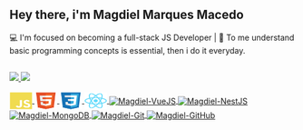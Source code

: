 ## Hey there, i'm Magdiel Marques Macedo 
💻 I'm focused on becoming a full-stack JS Developer |
📌 To me understand basic programming concepts is essential, then i do it everyday.
<br>

##
<div>
  <a href="https://github.com/magdielmarques">
  <img height="180em" src="https://github-readme-stats.vercel.app/api?username=magdielmarques&show_icons=true&theme=white&include_all_commits=true&count_private=true"/>
  <img height="180em" src="https://github-readme-stats.vercel.app/api/top-langs/?username=magdielmarques&layout=compact&langs_count=7&theme=white"/>
</div>
 <div style="display: inline_block"><br>
  <img align="center" alt="Magdiel-Js" height="30" width="40" src="https://raw.githubusercontent.com/devicons/devicon/master/icons/javascript/javascript-plain.svg">
  <img align="center" alt="Magdiel-HTML" height="30" width="40" src="https://raw.githubusercontent.com/devicons/devicon/master/icons/html5/html5-original.svg">
  <img align="center" alt="Magdiel-CSS" height="30" width="40" src="https://raw.githubusercontent.com/devicons/devicon/master/icons/css3/css3-original.svg">
  
   <!--<img align="center" alt="Magdiel-Ts" height="30" width="40" src="https://raw.githubusercontent.com/devicons/devicon/master/icons/typescript/typescript-plain.svg">-->
  
   <img align="center" alt="Magdiel-React" height="30" width="40" src="https://raw.githubusercontent.com/devicons/devicon/master/icons/react/react-original.svg">
   <img align="center" alt="Magdiel-VueJS" height="30" width="40" src="https://cdn.jsdelivr.net/gh/devicons/devicon/icons/vuejs/vuejs-original-wordmark.svg" />
   <img align="center" alt="Magdiel-NestJS" height="30" width="40" src="https://cdn.jsdelivr.net/gh/devicons/devicon/icons/nestjs/nestjs-plain.svg" />
   <img align="center" alt="Magdiel-MongoDB" height="30" width="40" src="https://cdn.jsdelivr.net/gh/devicons/devicon/icons/mongodb/mongodb-original.svg" />
   <img align="center" alt="Magdiel-Git" height="30" width="40" src="https://cdn.jsdelivr.net/gh/devicons/devicon/icons/git/git-original.svg" />
   <img align="center" alt="Magdiel-GitHub" height="30" width="40" src="https://cdn.jsdelivr.net/gh/devicons/devicon/icons/github/github-original.svg" />
</div>
